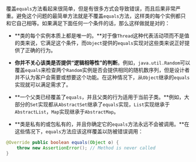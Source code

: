 覆盖`equals`方法看起来很简单，但是有很多方式会导致错误，而且后果非常严重。避免这个问题的最简单方法就是不覆盖`equals`方法，这样类的每个实例都只和它自己相等。如果满足下面任何一个条件的话，那么这样做就是对的：  

- **类的每个实例本质上都是唯一的。**对于像`Thread`这种代表活动项而不是值的类来说，它满足这个条件，而`Object`提供的`equals`实现对这些类来说正好提供了正确的行为。

- **你并不关心该类是否提供“逻辑相等性”的判断**。例如，`java.util.Random`可以覆盖`equals`来检查两个`Random`实例是否会提供相同的随机数序列，但是设计者并不认为客户会需要或想要这个功能。在这种情况下，从`Object`继承的`equals`实现就可以满足需求了。

- **一个父类已经覆盖了`equals`，并且父类的行为适用于当前子类。**例如，大部分的`Set`实现都从`AbstractSet`继承了`equals`实现，`List`实现继承于`AbstractList`，`Map`实现继承于`AbstractMap`。

- **类是私有的或包私有的，并且你确定它的`equals`方法永远不会被调用。**在这些情况下，`equals`方法应该这样覆盖以防被错误调用： 
   
```java  
@Override public boolean equals(Object o) {    throw new AssertionError(); // Method is never called}
```

